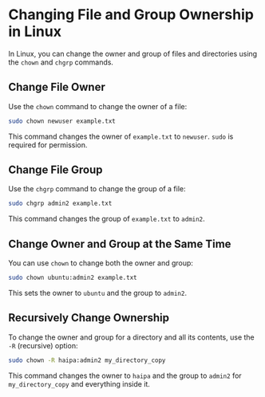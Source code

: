 # Changing File and Group Ownership in Linux

In Linux, you can change the owner and group of files and directories using the `chown` and `chgrp` commands.

## Change File Owner

Use the `chown` command to change the owner of a file:

```bash
sudo chown newuser example.txt
```

This command changes the owner of `example.txt` to `newuser`. `sudo` is required for permission.

## Change File Group

Use the `chgrp` command to change the group of a file:

```bash
sudo chgrp admin2 example.txt
```

This command changes the group of `example.txt` to `admin2`.

## Change Owner and Group at the Same Time

You can use `chown` to change both the owner and group:

```bash
sudo chown ubuntu:admin2 example.txt
```

This sets the owner to `ubuntu` and the group to `admin2`.

## Recursively Change Ownership

To change the owner and group for a directory and all its contents, use the `-R` (recursive) option:

```bash
sudo chown -R haipa:admin2 my_directory_copy
```

This command changes the owner to `haipa` and the group to `admin2` for `my_directory_copy` and everything inside it.
